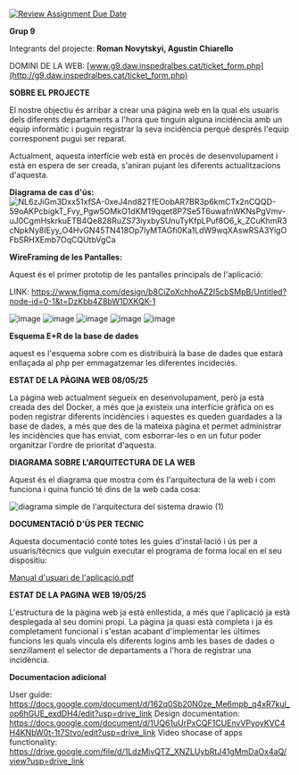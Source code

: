 [![Review Assignment Due Date](https://classroom.github.com/assets/deadline-readme-button-22041afd0340ce965d47ae6ef1cefeee28c7c493a6346c4f15d667ab976d596c.svg)](https://classroom.github.com/a/Oi3CGk0x)


**Grup 9**

Integrants del projecte: **Roman Novytskyi, Agustin Chiarello**

DOMINI DE LA WEB: [www.g9.daw.inspedralbes.cat/ticket_form.php](http://g9.daw.inspedralbes.cat/ticket_form.php)

**SOBRE EL PROJECTE**

El nostre objectiu és arribar a crear una pàgina web en la qual els usuaris dels diferents departaments a l'hora que tinguin alguna incidència amb un equip informàtic i puguin registrar la seva incidència perquè després l'equip corresponent pugui ser reparat.


Actualment, aquesta interfície web està en procés de desenvolupament i està en espera de ser creada, s'aniran pujant les diferents actualitzacions d'aquesta.



**Diagrama de cas d'ús:** ![NL6zJiGm3Dxx51xfSA-0xeJ4nd82TfEOobAR7BR3p6kmCTx2nCQQD-59oAKPcbigkT_Fvy_Pgw5OMkO1dKM19qqet8P7Se5T6uwafnWKNsPgVmv-uJ0CgmHskrkuETB4Qe828RuZS73iyxbySUnuTyKfpLPuf8O6_k_ZCuKhmR3cNpkNy8IEyy_O4HvGN45TN418Op7lyMTAGfi0Ka1LdW9wqXAswRSA3YigOFbSRHXEmb7OqCQUtbVgCa](https://github.com/user-attachments/assets/5a309b2c-3687-4a06-93ce-a0ad092ddf88)


**WireFraming de les Pantalles:**

Aquest és el primer prototip de les pantalles principals de l'aplicació:

LINK: https://www.figma.com/design/b8CiZoXchhoAZ2I5cbSMpB/Untitled?node-id=0-1&t=DzKbb4Z8bW1DXKQK-1 



![image](https://github.com/user-attachments/assets/00d135d2-1fe4-406a-a18d-62eca0b96bcf)
![image](https://github.com/user-attachments/assets/b390a78d-ffff-4a86-ac1e-552d64451a86)
![image](https://github.com/user-attachments/assets/90358862-6dd9-4784-9551-e74783589a8f)
![image](https://github.com/user-attachments/assets/e196bcd2-00bc-460a-958d-28ba03da9fd5)
![image](https://github.com/user-attachments/assets/f82dc3ae-173f-4311-ab51-a6963188dcfa)



**Esquema E+R de la base de dades**

aquest es l'esquema sobre com es distribuirà la base de dades que estarà enllaçada al php per emmagatzemar les diferentes incideciès.




**ESTAT DE LA PÀGINA WEB 08/05/25**

La pàgina web actualment segueix en desenvolupament, però ja està creada des del Docker, a més que ja existeix una interfície gràfica on es poden registrar diferents incidències i aquestes es queden guardades a la base de dades, a més que des de la mateixa pàgina et permet administrar les incidències que has enviat, com esborrar-les o en un futur poder organitzar l'ordre de prioritat d'aquesta.


**DIAGRAMA SOBRE L'ARQUITECTURA DE LA WEB**

Aquest és el diagrama que mostra com és l'arquitectura de la web i com funciona i quina funció té dins de la web cada cosa:


![diagrama simple de l'arquitectura del sistema drawio (1)](https://github.com/user-attachments/assets/0e59a44d-51ec-44e2-8539-3829dbb71b19)




**DOCUMENTACIÓ D'ÚS PER TECNIC**


Aquesta documentació conté totes les guies d'instal·lació i ús per a usuaris/tècnics que vulguin executar el programa de forma local en el seu dispositiu:


[Manual d'usuari de l'aplicació.pdf](https://github.com/user-attachments/files/20278817/Manual.d.usuari.de.l.aplicacio.pdf)



**ESTAT DE LA PAGINA WEB 19/05/25**


L'estructura de la pàgina web ja està enllestida, a més que l'aplicació ja està desplegada al seu domini propi. La pàgina ja quasi està completa i ja és completament funcional i s'estan acabant d'implementar les últimes funcions les quals vincula els diferents logins amb les bases de dades o senzillament el selector de departaments a l'hora de registrar una incidència.

**Documentacion adicional**

User guide: https://docs.google.com/document/d/162q0Sb20N0ze_Me6mpb_q4xR7kul_op6hGUE_exdDH4/edit?usp=drive_link
Design documentation: https://docs.google.com/document/d/1UQ61uUrPxCQF1CUEnvVPyoyKVC4H4KNbW0t-1t7Stvo/edit?usp=drive_link
Video shocase of apps functionality: https://drive.google.com/file/d/1LdzMivQTZ_XNZLUybRtJ41gMmDaOx4aQ/view?usp=drive_link

